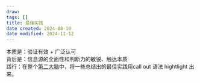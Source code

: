 ```yaml
---
draw:
tags: []
title: 最佳实践
date created: 2024-08-10
date modified: 2024-11-12
---
```


本质是：验证有效 + 广泛认可  
背后是：信息源的全面性和判断力的敏锐、触达本质  
践行：在整个[第二大脑](第二大脑.md)中，将一些总结出的最佳实践用call out 语法 hightlight 出来。
